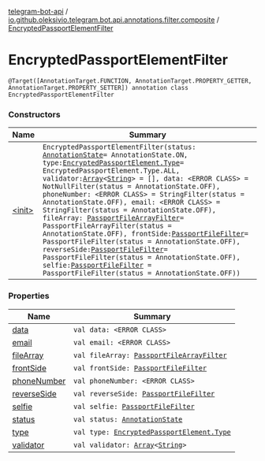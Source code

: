 [telegram-bot-api](../../index.md) / [io.github.oleksivio.telegram.bot.api.annotations.filter.composite](../index.md) / [EncryptedPassportElementFilter](./index.md)

# EncryptedPassportElementFilter

`@Target([AnnotationTarget.FUNCTION, AnnotationTarget.PROPERTY_GETTER, AnnotationTarget.PROPERTY_SETTER]) annotation class EncryptedPassportElementFilter`

### Constructors

| Name | Summary |
|---|---|
| [&lt;init&gt;](-init-.md) | `EncryptedPassportElementFilter(status: `[`AnnotationState`](../../io.github.oleksivio.telegram.bot.api.model.annotation/-annotation-state/index.md)` = AnnotationState.ON, type: `[`EncryptedPassportElement.Type`](../../io.github.oleksivio.telegram.bot.api.model.objects.passport/-encrypted-passport-element/-type/index.md)` = EncryptedPassportElement.Type.ALL, validator: `[`Array`](https://kotlinlang.org/api/latest/jvm/stdlib/kotlin/-array/index.html)`<`[`String`](https://kotlinlang.org/api/latest/jvm/stdlib/kotlin/-string/index.html)`> = [], data: <ERROR CLASS> = NotNullFilter(status = AnnotationState.OFF), phoneNumber: <ERROR CLASS> = StringFilter(status = AnnotationState.OFF), email: <ERROR CLASS> = StringFilter(status = AnnotationState.OFF), fileArray: `[`PassportFileArrayFilter`](../-passport-file-array-filter/index.md)` = PassportFileArrayFilter(status = AnnotationState.OFF), frontSide: `[`PassportFileFilter`](../-passport-file-filter/index.md)` = PassportFileFilter(status = AnnotationState.OFF), reverseSide: `[`PassportFileFilter`](../-passport-file-filter/index.md)` = PassportFileFilter(status = AnnotationState.OFF), selfie: `[`PassportFileFilter`](../-passport-file-filter/index.md)` = PassportFileFilter(status = AnnotationState.OFF))` |

### Properties

| Name | Summary |
|---|---|
| [data](data.md) | `val data: <ERROR CLASS>` |
| [email](email.md) | `val email: <ERROR CLASS>` |
| [fileArray](file-array.md) | `val fileArray: `[`PassportFileArrayFilter`](../-passport-file-array-filter/index.md) |
| [frontSide](front-side.md) | `val frontSide: `[`PassportFileFilter`](../-passport-file-filter/index.md) |
| [phoneNumber](phone-number.md) | `val phoneNumber: <ERROR CLASS>` |
| [reverseSide](reverse-side.md) | `val reverseSide: `[`PassportFileFilter`](../-passport-file-filter/index.md) |
| [selfie](selfie.md) | `val selfie: `[`PassportFileFilter`](../-passport-file-filter/index.md) |
| [status](status.md) | `val status: `[`AnnotationState`](../../io.github.oleksivio.telegram.bot.api.model.annotation/-annotation-state/index.md) |
| [type](type.md) | `val type: `[`EncryptedPassportElement.Type`](../../io.github.oleksivio.telegram.bot.api.model.objects.passport/-encrypted-passport-element/-type/index.md) |
| [validator](validator.md) | `val validator: `[`Array`](https://kotlinlang.org/api/latest/jvm/stdlib/kotlin/-array/index.html)`<`[`String`](https://kotlinlang.org/api/latest/jvm/stdlib/kotlin/-string/index.html)`>` |
